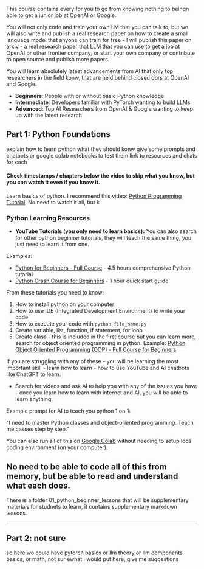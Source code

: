 This course contains every for you to go from knowing nothing to beingn able to get a junior job at OpenAI or Google.

You will not only code and train your own LM that you can talk to, but we will also write and publish a real research paper on how to create a small language model that anyone can train for free - I will publish this paper on arxiv - a real research paper that LLM that you can use to get a job at OpenAI or other frontier company, or start your own company or contribute to open source and publish more papers.

You will learn absolutely latest advancements from AI that only top researchers in the field konw, that are held behind closed dors at OpenAI and Google.

- **Beginners**: People with or without basic Python knowledge
- **Intermediate**: Developers familiar with PyTorch wanting to build LLMs
- **Advanced**: Top AI Researchers from OpenAI & Google wanting to keep up with the latest research

## **Part 1: Python Foundations**

explain how to learn python
what they should konw
give some prompts and chatbots or google colab notebooks to test them
link to resources and chats for each

#### Check timestamps / chapters below the video to skip what you know, but you can watch it even if you know it.

Learn basics of python. I recommend this video: [Python Programming Tutorial](https://www.youtube.com/watch?v=rfscVS0vtbw). No need to watch it all, but k

### Python Learning Resources
- **YouTube Tutorials (you only need to learn basics):**
You can also search for other python beginner tutorials, they will teach the same thing, you just need to learn it from one.

Examples:
  - [Python for Beginners - Full Course](https://www.youtube.com/watch?v=kqtD5dpn9C8) - 4.5 hours comprehensive Python tutorial
  - [Python Crash Course for Beginners](https://www.youtube.com/watch?v=JJmcL1N2KQs) - 1 hour quick start guide

From these tutorials you need to know:
1. How to install python on your computer
2. How to use IDE (Integrated Development Environment) to write your code
3. How to execute your code with `python file_name.py`
4. Create variable, list, function, if statement, for loop.
5. Create class - this is included in the first course but you can learn more, search for object oriented programming in python.
Example: [Python Object Oriented Programming (OOP) - Full Course for Beginners](https://youtu.be/iLRZi0Gu8Go)

If you are struggling with any of these - you will be learning the most important skill - learn how to learn - how to use YouTube and AI chatbots like ChatGPT to learn.
- Search for videos and ask AI to help you with any of the issues you have - once you learn how to learn with internet and AI, you will be able to learn anything.

Example prompt for AI to teach you python 1 on 1:

"I need to master Python classes and object-oriented programming. Teach me casses step by step."

You can also run all of this on [Google Colab](https://www.youtube.com/watch?v=RLYoEyIHL6A) without needing to setup local coding environment (on your computer).

## **No need to be able to code all of this from memory, but be able to read and understand what each does.**

There is a folder 01_python_beginner_lessons that will be supplementary materials for studnets to learn, it contains supplementary markdown lessons.

---

## **Part 2: not sure**
so here wo could have pytorch basics or llm theory or llm components basics, or math, not sur ewhat i would put here, give me suggestions